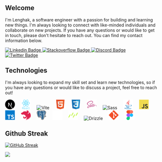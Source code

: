 <!---
Lenghak/Lenghak is a ✨ special ✨ repository because its `README.md` (this file) appears on your GitHub profile.
You can click the Preview link to take a look at your changes.
--->

## Welcome

I'm Lenghak, a software engineer with a passion for building and learning new things. I'm always looking to connect with like-minded individuals and collaborate on new projects. If you have any questions or would like to get in touch, please don't hesitate to reach out. You can find my contact information below.

<div id="badges">
 <a href="https://www.linkedin.com/in/lenghak-hok-7a5a11265/">
    <img src="https://img.shields.io/badge/LINKEDIN-0A66C2?style=for-the-badge&logo=linkedin&logoColor=white" alt="Linkedin Badge"/>
  </a>
  <a href="https://stackoverflow.com/users/21258815/lenghak">
    <img src="https://img.shields.io/badge/StackOverflow-orange?style=for-the-badge&logo=stackoverflow&logoColor=white" alt="Stackoverflow Badge"/>
  </a>
  <a href="https://discord.com/users/1120205896467873822">
    <img src="https://img.shields.io/badge/discord-5865F2?style=for-the-badge&logo=discord&logoColor=white" alt="Discord Badge"/>
  </a>
   <a href="https://twitter.com/lenghak_dev">
    <img src="https://img.shields.io/badge/twitter-1da1f2?style=for-the-badge&logo=twitter&logoColor=white" alt="Twitter Badge"/>
  </a>
</div>

## Technologies
I'm always looking to expand my skill set and learn new technologies, so if you have any questions or would like to discuss a project, feel free to reach out!

<div>
  <img src="https://github.com/devicons/devicon/blob/master/icons/nextjs/nextjs-original.svg" title="NextJs" alt="NextJs" width="32" height="32" />&nbsp;&nbsp;&nbsp;&nbsp;
  <img src="https://github.com/devicons/devicon/blob/master/icons/react/react-original-wordmark.svg" title="React" alt="React" width="32" height="32" />&nbsp;&nbsp;&nbsp;&nbsp;
  <img src="https://github.com/vitejs/vite/blob/main/docs/public/logo.svg" title="Vite" alt="Vite" width="32" height="32" />&nbsp;&nbsp;&nbsp;&nbsp;
  <img src="https://github.com/devicons/devicon/blob/master/icons/html5/html5-original.svg" title="HTML5" alt="HTML" width="32" height="32" />&nbsp;&nbsp;&nbsp;&nbsp;
  <img src="https://github.com/devicons/devicon/blob/master/icons/css3/css3-original.svg"  title="CSS3" alt="CSS" width="32" height="32" />&nbsp;&nbsp;&nbsp;&nbsp;
  <img src="https://github.com/devicons/devicon/blob/master/icons/sass/sass-original.svg"  title="Sass" alt="Sass" width="32" height="32" />&nbsp;&nbsp;&nbsp;&nbsp;
  <img src="https://tailwindcss.com/_next/static/media/tailwindcss-mark.3c5441fc7a190fb1800d4a5c7f07ba4b1345a9c8.svg"  title="Sass" alt="Sass" width="32" height="32" />&nbsp;&nbsp;&nbsp;&nbsp;
  <img src="https://github.com/devicons/devicon/blob/master/icons/java/java-original.svg"  title="Java" alt="Java" width="32" height="32" />&nbsp;&nbsp;&nbsp;&nbsp;
  <img src="https://github.com/devicons/devicon/blob/master/icons/javascript/javascript-original.svg" title="JavaScript" alt="JavaScript" width="32" height="32" />&nbsp;&nbsp;&nbsp;&nbsp;
  <img src="https://github.com/devicons/devicon/blob/master/icons/typescript/typescript-original.svg" title="TypeScript" alt="TypeScript" width="32" height="32" />&nbsp;&nbsp;&nbsp;&nbsp;
  <img src="https://github.com/devicons/devicon/blob/master/icons/nestjs/nestjs-plain.svg" title="NestJS" alt="NestJS" width="32" height="32" />&nbsp;&nbsp;&nbsp;&nbsp;
  <img src="https://github.com/devicons/devicon/blob/master/icons/postgresql/postgresql-original.svg" title="Postgresql" alt="Postgresql" width="32" height="32" />&nbsp;&nbsp;&nbsp;&nbsp;
  <img src="https://github.com/prisma/presskit/raw/main/Assets/Prisma-LightSymbol.svg" title="Prisma" alt="Prisma" width="32" height="32" />&nbsp;&nbsp;&nbsp;&nbsp;
  <img src="https://github.com/drizzle-team/drizzle-orm-docs/blob/master/public/svg/drizzle.svg" title="Drizzle" alt="Drizzle" width="32" height="32" />&nbsp;&nbsp;&nbsp;&nbsp;
  <img src="https://github.com/pnpm/pnpm.io/blob/main/static/img/logos/pnpm-standard-no-text.svg" title="Drizzle" alt="Drizzle" width="32" height="32" />&nbsp;&nbsp;&nbsp;&nbsp;
  <img src="https://github.com/devicons/devicon/blob/master/icons/git/git-original.svg" title="Git" alt="Git" width="32" height="32" />&nbsp;&nbsp;&nbsp;&nbsp;
  <img src="https://github.com/devicons/devicon/blob/master/icons/figma/figma-original.svg" title="Figma" alt="Figma" width="32" height="32" />&nbsp;&nbsp;&nbsp;&nbsp;
</div>

## Github Streak

[![GitHub Streak](https://streak-stats.demolab.com?user=Lenghak&theme=dark&hide_border=true&border_radius=4&date_format=j%20M%5B%20Y%5D&card_width=500)](https://git.io/streak-stats)

<picture>
  <source
    srcset="https://github-readme-stats.vercel.app/api?username=Lenghak&show_icons=true&theme=dark&card_width=500"
    media="(prefers-color-scheme: dark)"
  />
  <source
    srcset="https://github-readme-stats.vercel.app/api?username=Lenghak&show_icons=true&card_width=500"
    media="(prefers-color-scheme: light), (prefers-color-scheme: no-preference)"
  />
  <img src="https://github-readme-stats.vercel.app/api?username=Lenghak&show_icons=true&card_width=500" />
</picture>
